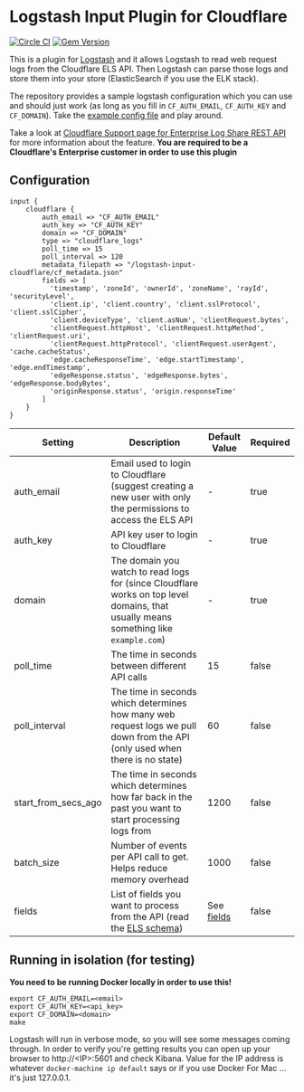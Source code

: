# Logstash Input Plugin for Cloudflare

[![Circle CI](https://circleci.com/gh/iserko/logstash-input-cloudflare/tree/master.svg?style=svg&circle-token=78044d92053ebb2ad4ca3b45cdf3cbd271d71ac1)](https://circleci.com/gh/iserko/logstash-input-cloudflare/tree/master)
[![Gem Version](https://badge.fury.io/rb/logstash-input-cloudflare.svg)](https://badge.fury.io/rb/logstash-input-cloudflare)

This is a plugin for [Logstash](https://github.com/elastic/logstash) and it allows Logstash to read web request logs from the Cloudflare ELS API. Then Logstash can parse those logs and store them into your store (ElasticSearch if you use the ELK stack).

The repository provides a sample logstash configuration which you can use and should just work (as long as you fill in `CF_AUTH_EMAIL`, `CF_AUTH_KEY` and `CF_DOMAIN`). Take the [example config file](https://github.com/iserko/logstash-input-cloudflare/blob/master/logstash.conf.m4) and play around.

Take a look at [Cloudflare Support page for Enterprise Log Share REST API](https://support.cloudflare.com/hc/en-us/articles/216672448-Enterprise-Log-Share-REST-API) for more information about the  feature. **You are required to be a Cloudflare's Enterprise customer in order to use this plugin**

## Configuration

```
input {
    cloudflare {
        auth_email => "CF_AUTH_EMAIL"
        auth_key => "CF_AUTH_KEY"
        domain => "CF_DOMAIN"
        type => "cloudflare_logs"
        poll_time => 15
        poll_interval => 120
        metadata_filepath => "/logstash-input-cloudflare/cf_metadata.json"
        fields => [
          'timestamp', 'zoneId', 'ownerId', 'zoneName', 'rayId', 'securityLevel',
          'client.ip', 'client.country', 'client.sslProtocol', 'client.sslCipher',
          'client.deviceType', 'client.asNum', 'clientRequest.bytes',
          'clientRequest.httpHost', 'clientRequest.httpMethod', 'clientRequest.uri',
          'clientRequest.httpProtocol', 'clientRequest.userAgent', 'cache.cacheStatus',
          'edge.cacheResponseTime', 'edge.startTimestamp', 'edge.endTimestamp',
          'edgeResponse.status', 'edgeResponse.bytes', 'edgeResponse.bodyBytes',
          'originResponse.status', 'origin.responseTime'
        ]
    }
}
```

Setting | Description | Default Value | Required
------- | ----------- | ------------- | --------
auth_email | Email used to login to Cloudflare (suggest creating a new user with only the permissions to access the ELS API | - | true
auth_key | API key user to login to Cloudflare | - | true
domain | The domain you watch to read logs for (since Cloudflare works on top level domains, that usually means something like `example.com`) | - | true
poll_time | The time in seconds between different API calls | 15 | false
poll_interval | The time in seconds which determines how many web request logs we pull down from the API (only used when there is no state) | 60 | false
start_from_secs_ago | The time in seconds which determines how far back in the past you want to start processing logs from | 1200 | false
batch_size | Number of events per API call to get. Helps reduce memory overhead | 1000 | false
fields | List of fields you want to process from the API (read the [ELS schema](https://support.cloudflare.com/hc/en-us/article_attachments/205413947/els_schema.json)) | See [fields](https://github.com/iserko/logstash-input-cloudflare/blob/master/lib/logstash/inputs/cloudflare.rb#L54-L60) | false

## Running in isolation (for testing)

**You need to be running Docker locally in order to use this!**

```
export CF_AUTH_EMAIL=<email>
export CF_AUTH_KEY=<api_key>
export CF_DOMAIN=<domain>
make
```

Logstash will run in verbose mode, so you will see some messages coming through. In order to verify you're getting results you can open up your browser to http://&lt;IP&gt;:5601 and check Kibana.
Value for the IP address is whatever `docker-machine ip default` says or if you use Docker For Mac ... it's just 127.0.0.1.
